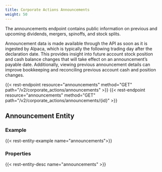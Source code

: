 ```yaml
---
title: Corporate Actions Announcements
weight: 50
---
```


The announcements endpoint contains public information on previous and upcoming dividends, mergers, spinoffs, and stock splits.

Announcement data is made available through the API as soon as it is ingested by Alpaca, which is typically the following trading day after the declaration date. This provides insight into future account stock position and cash balance changes that will take effect on an announcement’s payable date. Additionally, viewing previous announcement details can improve bookkeeping and reconciling previous account cash and position changes.

{{< rest-endpoint resource="announcements" method="GET" path="/v2/corporate_actions/announcements" >}}
{{< rest-endpoint resource="announcements" method="GET" path="/v2/corporate_actions/announcements/{id}" >}}

## Announcement Entity

### Example
{{< rest-entity-example name="announcements">}}

### Properties
{{< rest-entity-desc name="announcements" >}}
